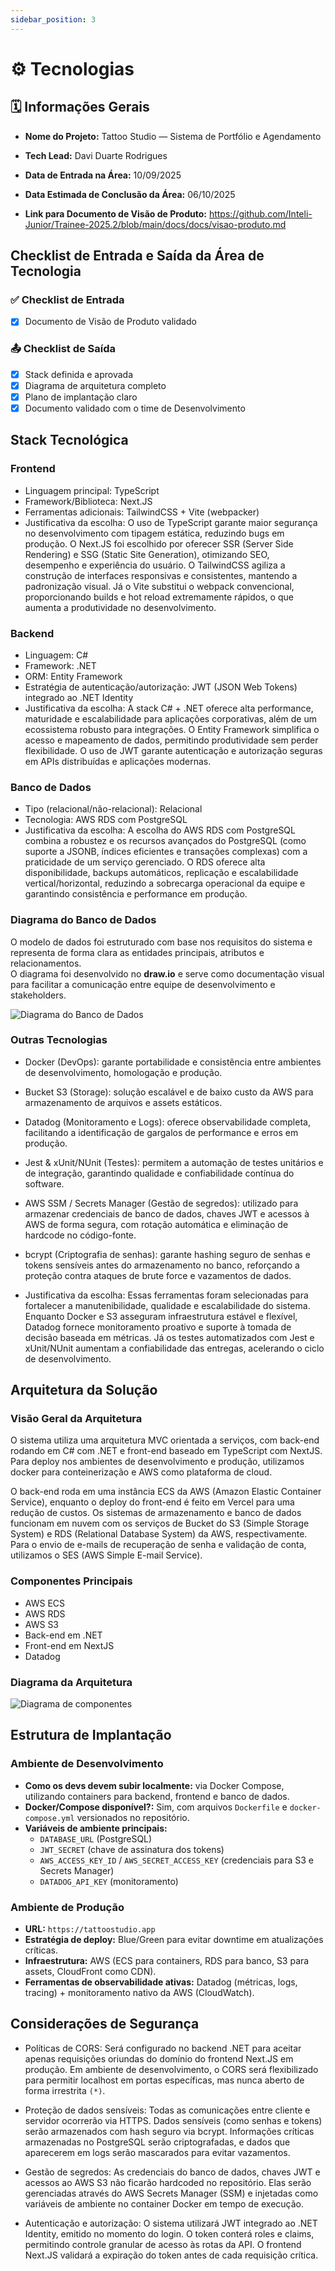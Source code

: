 ```yaml
---
sidebar_position: 3
---
```


# ⚙️ Tecnologias

## 🗓 Informações Gerais

- **Nome do Projeto:**
Tattoo Studio — Sistema de Portfólio e Agendamento

- **Tech Lead:**
Davi Duarte Rodrigues

- **Data de Entrada na Área:**
10/09/2025

- **Data Estimada de Conclusão da Área:**
06/10/2025

- **Link para Documento de Visão de Produto:**
https://github.com/Inteli-Junior/Trainee-2025.2/blob/main/docs/docs/visao-produto.md

## Checklist de Entrada e Saída da Área de Tecnologia

### ✅ Checklist de Entrada

- [X] Documento de Visão de Produto validado

### 📤 Checklist de Saída

- [X] Stack definida e aprovada
- [X] Diagrama de arquitetura completo
- [X] Plano de implantação claro
- [X] Documento validado com o time de Desenvolvimento

## Stack Tecnológica

### Frontend

- Linguagem principal: TypeScript
- Framework/Biblioteca: Next.JS
- Ferramentas adicionais: TailwindCSS + Vite (webpacker)
- Justificativa da escolha: O uso de TypeScript garante maior segurança no desenvolvimento com tipagem estática, reduzindo bugs em produção. O Next.JS foi escolhido por oferecer SSR (Server Side Rendering) e SSG (Static Site Generation), otimizando SEO, desempenho e experiência do usuário. O TailwindCSS agiliza a construção de interfaces responsivas e consistentes, mantendo a padronização visual. Já o Vite substitui o webpack convencional, proporcionando builds e hot reload extremamente rápidos, o que aumenta a produtividade no desenvolvimento.

### Backend

- Linguagem: C#
- Framework: .NET
- ORM: Entity Framework
- Estratégia de autenticação/autorização: JWT (JSON Web Tokens) integrado ao .NET Identity
- Justificativa da escolha: A stack C# + .NET oferece alta performance, maturidade e escalabilidade para aplicações corporativas, além de um ecossistema robusto para integrações. O Entity Framework simplifica o acesso e mapeamento de dados, permitindo produtividade sem perder flexibilidade. O uso de JWT garante autenticação e autorização seguras em APIs distribuídas e aplicações modernas.

### Banco de Dados

- Tipo (relacional/não-relacional): Relacional
- Tecnologia: AWS RDS com PostgreSQL
- Justificativa da escolha: A escolha do AWS RDS com PostgreSQL combina a robustez e os recursos avançados do PostgreSQL (como suporte a JSONB, índices eficientes e transações complexas) com a praticidade de um serviço gerenciado. O RDS oferece alta disponibilidade, backups automáticos, replicação e escalabilidade vertical/horizontal, reduzindo a sobrecarga operacional da equipe e garantindo consistência e performance em produção.

### Diagrama do Banco de Dados

O modelo de dados foi estruturado com base nos requisitos do sistema e representa de forma clara as entidades principais, atributos e relacionamentos.  
O diagrama foi desenvolvido no **draw.io** e serve como documentação visual para facilitar a comunicação entre equipe de desenvolvimento e stakeholders.  

![Diagrama do Banco de Dados](../../assets/diagrama-entidade-relacionamento-ej.png)



### Outras Tecnologias

- Docker (DevOps): garante portabilidade e consistência entre ambientes de desenvolvimento, homologação e produção.

- Bucket S3 (Storage): solução escalável e de baixo custo da AWS para armazenamento de arquivos e assets estáticos.

- Datadog (Monitoramento e Logs): oferece observabilidade completa, facilitando a identificação de gargalos de performance e erros em produção.

- Jest & xUnit/NUnit (Testes): permitem a automação de testes unitários e de integração, garantindo qualidade e confiabilidade contínua do software.

- AWS SSM / Secrets Manager (Gestão de segredos): utilizado para armazenar credenciais de banco de dados, chaves JWT e acessos à AWS de forma segura, com rotação automática e eliminação de hardcode no código-fonte.

- bcrypt (Criptografia de senhas): garante hashing seguro de senhas e tokens sensíveis antes do armazenamento no banco, reforçando a proteção contra ataques de brute force e vazamentos de dados.

- Justificativa da escolha:
Essas ferramentas foram selecionadas para fortalecer a manutenibilidade, qualidade e escalabilidade do sistema. Enquanto Docker e S3 asseguram infraestrutura estável e flexível, Datadog fornece monitoramento proativo e suporte à tomada de decisão baseada em métricas. Já os testes automatizados com Jest e xUnit/NUnit aumentam a confiabilidade das entregas, acelerando o ciclo de desenvolvimento.

## Arquitetura da Solução

### Visão Geral da Arquitetura

O sistema utiliza uma arquitetura MVC orientada a serviços, com back-end rodando em C# com .NET e front-end baseado em TypeScript com NextJS. Para deploy nos ambientes de desenvolvimento e produção, utilizamos docker para conteinerização e AWS como plataforma de cloud.

O back-end roda em uma instância ECS da AWS (Amazon Elastic Container Service), enquanto o deploy do front-end é feito em Vercel para uma redução de custos. Os sistemas de armazenamento e banco de dados funcionam em nuvem com os serviços de Bucket do S3 (Simple Storage System) e RDS (Relational Database System) da AWS, respectivamente. Para o envio de e-mails de recuperação de senha e validação de conta, utilizamos o SES (AWS Simple E-mail Service).

### Componentes Principais
- AWS ECS
- AWS RDS
- AWS S3
- Back-end em .NET
- Front-end em NextJS
- Datadog

### Diagrama da Arquitetura

![Diagrama de componentes](../../assets/diagrama-componentes.jpg)

## Estrutura de Implantação

### Ambiente de Desenvolvimento
- **Como os devs devem subir localmente:** via Docker Compose, utilizando containers para backend, frontend e banco de dados.  
- **Docker/Compose disponível?:** Sim, com arquivos `Dockerfile` e `docker-compose.yml` versionados no repositório.  
- **Variáveis de ambiente principais:**  
  - `DATABASE_URL` (PostgreSQL)  
  - `JWT_SECRET` (chave de assinatura dos tokens)  
  - `AWS_ACCESS_KEY_ID` / `AWS_SECRET_ACCESS_KEY` (credenciais para S3 e Secrets Manager)  
  - `DATADOG_API_KEY` (monitoramento)  

### Ambiente de Produção
- **URL:** `https://tattoostudio.app` 
- **Estratégia de deploy:** Blue/Green para evitar downtime em atualizações críticas.  
- **Infraestrutura:** AWS (ECS para containers, RDS para banco, S3 para assets, CloudFront como CDN).  
- **Ferramentas de observabilidade ativas:** Datadog (métricas, logs, tracing) + monitoramento nativo da AWS (CloudWatch).  

## Considerações de Segurança

- Políticas de CORS: Será configurado no backend .NET para aceitar apenas requisições oriundas do domínio do frontend Next.JS em produção. Em ambiente de desenvolvimento, o CORS será flexibilizado para permitir localhost em portas específicas, mas nunca aberto de forma irrestrita `(*)`.

- Proteção de dados sensíveis: Todas as comunicações entre cliente e servidor ocorrerão via HTTPS. Dados sensíveis (como senhas e tokens) serão armazenados com hash seguro via bcrypt. Informações críticas armazenadas no PostgreSQL serão criptografadas, e dados que aparecerem em logs serão mascarados para evitar vazamentos.

- Gestão de segredos:
As credenciais do banco de dados, chaves JWT e acessos ao AWS S3 não ficarão hardcoded no repositório. Elas serão gerenciadas através do AWS Secrets Manager (SSM) e injetadas como variáveis de ambiente no container Docker em tempo de execução.

- Autenticação e autorização:
O sistema utilizará JWT integrado ao .NET Identity, emitido no momento do login. O token conterá roles e claims, permitindo controle granular de acesso às rotas da API. O frontend Next.JS validará a expiração do token antes de cada requisição crítica.